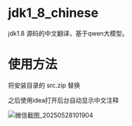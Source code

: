 # jdk1_8_chinese
jdk1.8 源码的中文翻译，基于qwen大模型。

# 使用方法

将安装目录的 src.zip 替换

之后使用idea打开后台自动显示中文注释

![微信截图_20250528101904](https://github.com/user-attachments/assets/6829c705-998f-4a08-b6e3-b1c1e756dd5f)
